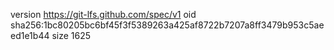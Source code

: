 version https://git-lfs.github.com/spec/v1
oid sha256:1bc80205bc6bf45f3f5389263a425af8722b7207a8ff3479b953c5aeed1e1b44
size 1625
